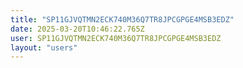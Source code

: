 ```yaml
---
title: "SP11GJVQTMN2ECK740M36Q7TR8JPCGPGE4MSB3EDZ"
date: 2025-03-20T10:46:22.765Z
user: SP11GJVQTMN2ECK740M36Q7TR8JPCGPGE4MSB3EDZ
layout: "users"
---
```

    